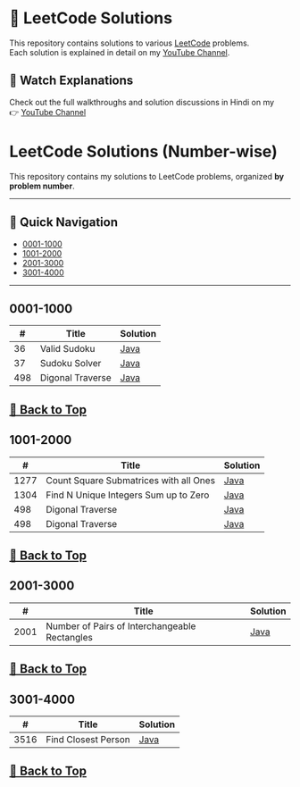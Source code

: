 # 📘 LeetCode Solutions

This repository contains solutions to various [LeetCode](https://leetcode.com) problems.  
Each solution is explained in detail on my [YouTube Channel](https://www.youtube.com/@kernel-queen).  

## 🎥 Watch Explanations
Check out the full walkthroughs and solution discussions in Hindi on my  
👉 [YouTube Channel](https://www.youtube.com/@kernel-queen)

# LeetCode Solutions (Number-wise)

This repository contains my solutions to LeetCode problems, organized **by problem number**.

---

## 📂 Quick Navigation
- [0001-1000](#0001-1000)
- [1001-2000](#1001-2000)
- [2001-3000](#2001-3000)
- [3001-4000](#3001-4000)

---

## 0001-1000
| # | Title | Solution |
|---|-------|----------|
| 36 | Valid Sudoku | [Java](0001-1000/36_valid_sudoku.java) |
| 37 | Sudoku Solver | [Java](0001-1000/37_sudoku_solver.java) |
| 498 | Digonal Traverse | [Java](0001-1000/498_diagonal_traverse.java) |

[🔼 Back to Top](#leetcode-solutions-number-wise)
---

## 1001-2000
| # | Title | Solution |
|---|-------|----------|
| 1277 | Count Square Submatrices with all Ones | [Java](1001-2000/1277_count_square_submatrices_with_all_ones.java) |
| 1304 | Find N Unique Integers Sum up to Zero | [Java](1001-2000/1304_find_n_unique_integers_sum_up_to_zero.java) |
| 498 | Digonal Traverse | [Java](0001-1000/1317_convert_integer_to_the_sum_of_two_no_zero_integers.java) |
| 498 | Digonal Traverse | [Java](0001-1000/1493_longest_subarray_of_1s_after_deleting_one_element.javaa) |

[🔼 Back to Top](#leetcode-solutions-number-wise)
---

## 2001-3000
| # | Title | Solution |
|---|-------|----------|
| 2001 | Number of Pairs of Interchangeable Rectangles | [Java](2001-3000/2001_number_of_pairs_of_interchangeable_rectangles.java) |

[🔼 Back to Top](#leetcode-solutions-number-wise)
---

## 3001-4000
| # | Title | Solution |
|---|-------|----------|
| 3516 | Find Closest Person | [Java](3001-4000/3516_find_closest_person.java) |

[🔼 Back to Top](#leetcode-solutions-number-wise)
---

